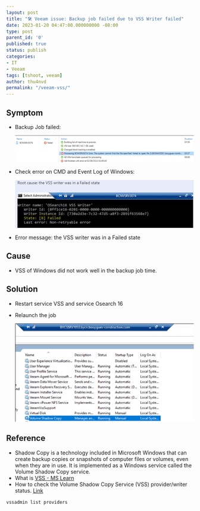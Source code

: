 ```yaml
---
layout: post
title: "🛠 Veeam issue: Backup job failed due to VSS Writer failed"
date: 2023-01-20 04:47:00.000000000 -08:00
type: post
parent_id: '0'
published: true
status: publish
categories:
- IT
- Veeam
tags: [tshoot, veeam]
author: thu4nvd
permalink: "/veeam-vss/"
---
```


## Symptom
* Backup Job failed:   
  
   ![Vss failed](../assets/2024/01/vss1.png)

* Check error on CMD and Event Log of Windows:   

   ![Log message](../assets/2024/01/vss3.png)

* Error message: the VSS writer was in a Failed state

## Cause
* VSS of Windows did not work well in the backup job time.

## Solution
* Restart service VSS and service Osearch 16 
* Relaunch the job

  ![Alt text](../assets/2024/01/vss2.png)


## Reference
* Shadow Copy is a technology included in Microsoft Windows that can create backup copies or snapshots of computer files or volumes, even when they are in use. It is implemented as a Windows service called the Volume Shadow Copy service.
* What is [VSS - MS Learn](https://learn.microsoft.com/en-us/windows-server/storage/file-server/volume-shadow-copy-service)
* How to check the Volume Shadow Copy Service (VSS) provider/writer status. [Link](https://www.veritas.com/support/en_US/article.100020300)

```cmd
vssadmin list providers
```
